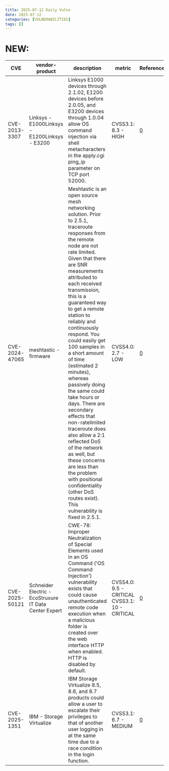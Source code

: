 ```yaml
---
title: 2025-07-12 Daily Vulns
date: 2025-07-12
categories: [VULNERABILITIES]
tags: []
---
```


# NEW:

| CVE            | vendor-product                                         | description                                                                                                                                                                                                                                                                                                                                                                                                                                                                                                                                                                                                                                                                                                                     | metric                                         | Referenceurl                                                                                                                                                    | title                                                      | GithubURL                                       |                                                                                                                                   |
| -------------- | ------------------------------------------------------ | ------------------------------------------------------------------------------------------------------------------------------------------------------------------------------------------------------------------------------------------------------------------------------------------------------------------------------------------------------------------------------------------------------------------------------------------------------------------------------------------------------------------------------------------------------------------------------------------------------------------------------------------------------------------------------------------------------------------------------- | ---------------------------------------------- | --------------------------------------------------------------------------------------------------------------------------------------------------------------- | ---------------------------------------------------------- | ----------------------------------------------- | --------------------------------------------------------------------------------------------------------------------------------- |
| CVE-2013-3307  | Linksys - E1000Linksys - E1200Linksys - E3200          | Linksys E1000 devices through 2.1.02, E1200 devices before 2.0.05, and E3200 devices through 1.0.04 allow OS command injection via shell metacharacters in the apply.cgi ping\_ip parameter on TCP port 52000.                                                                                                                                                                                                                                                                                                                                                                                                                                                                                                                  | CVSS3.1: 8.3 - HIGH                            | [0](https://web.archive.org/web/20140421001918/https://www.trustwave.com/spiderlabs/advisories/TWSL2013-008.txt)                                                | Exploitation: pocAutomatable: yesTechnical Impact: partial | undefined                                       | [github](https://github.com/cisagov/vulnrichment/raw/80d711dac6b02eb20435a355591a0e65aa90e819/2013%2F3xxx%2FCVE-2013-3307.json)   |
| CVE-2024-47065 | meshtastic - firmware                                  | Meshtastic is an open source mesh networking solution. Prior to 2.5.1, traceroute responses from the remote node are not rate limited. Given that there are SNR measurements attributed to each received transmission, this is a guaranteed way to get a remote station to reliably and continuously respond. You could easily get 100 samples in a short amount of time (estimated 2 minutes), whereas passively doing the same could take hours or days. There are secondary effects that non-ratelimited traceroute does also allow a 2:1 reflected DoS of the network as well, but these concerns are less than the problem with positional confidentiality (other DoS routes exist). This vulnerability is fixed in 2.5.1. | CVSS4.0: 2.7 - LOW                             | [0](https://github.com/meshtastic/firmware/security/advisories/GHSA-4hjx-54gf-2jh7)                                                                             | Exploitation: pocAutomatable: yesTechnical Impact: partial | Traceroute\_APP responses are not rate-limited. | [github](https://github.com/cisagov/vulnrichment/raw/2d7a1f9d06e3a46b9dd134c6a6337a05c23483b3/2024%2F47xxx%2FCVE-2024-47065.json) |
| CVE-2025-50121 | Schneider Electric - EcoStruxure IT Data Center Expert | CWE-78: Improper Neutralization of Special Elements used in an OS Command ('OS Command Injection') vulnerability exists that could cause unauthenticated remote code execution when a malicious folder is created over the web interface HTTP when enabled. HTTP is disabled by default.                                                                                                                                                                                                                                                                                                                                                                                                                                        | CVSS4.0: 9.5 - CRITICAL CVSS3.1: 10 - CRITICAL | [0](https://download.schneider-electric.com/files?p%5FDoc%5FRef=SEVD-2025-189-01&p%5FenDocType=Security+and+Safety+Notice&p%5FFile%5FName=SEVD-2025-189-01.pdf) | Exploitation: noneAutomatable: yesTechnical Impact: total  | undefined                                       | [github](https://github.com/cisagov/vulnrichment/raw/088973c5fcb3eaffb1f1c0d0e732d447231a9126/2025%2F50xxx%2FCVE-2025-50121.json) |
| CVE-2025-1351  | IBM - Storage Virtualize                               | IBM Storage Virtualize 8.5, 8.6, and 8.7 products could allow a user to escalate their privileges to that of another user logging in at the same time due to a race condition in the login function.                                                                                                                                                                                                                                                                                                                                                                                                                                                                                                                            | CVSS3.1: 6.7 - MEDIUM                          | [0](https://www.ibm.com/support/pages/node/7237157)                                                                                                             | Exploitation: noneAutomatable: noTechnical Impact: total   | IBM Storage Virtualize privilege escalation     | [github](https://github.com/cisagov/vulnrichment/raw/9963b85459d818d9efae01b38c75a91c74399bce/2025%2F1xxx%2FCVE-2025-1351.json)   |